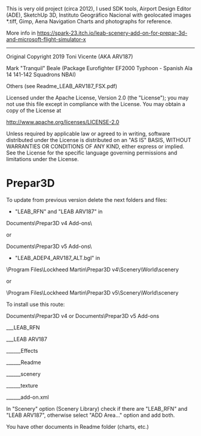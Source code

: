 This is very old project (circa 2012), I used SDK tools, Airport Design Editor (ADE), SketchUp 3D, Instituto Geográfico Nacional with geolocated images *.tiff, Gimp, Aena Navigation Charts and photographs for reference.

More info in https://spark-23.itch.io/leab-scenery-add-on-for-prepar-3d-and-microsoft-flight-simulator-x

------------
Original Copyright 2019 Toni Vicente (AKA ARV187)

Mark "Tranquil" Beale (Package Eurofighter EF2000 Typhoon - Spanish Ala 14 141-142 Squadrons NBAI)

Others (see Readme_LEAB_ARV187_FSX.pdf)

Licensed under the Apache License, Version 2.0 (the "License"); you may not use this file except in compliance with the License. You may obtain a copy of the License at

   http://www.apache.org/licenses/LICENSE-2.0

Unless required by applicable law or agreed to in writing, software distributed under the License is distributed on an "AS IS" BASIS, WITHOUT WARRANTIES OR CONDITIONS OF ANY KIND, either express or implied. See the License for the specific language governing permissions and limitations under the License.

# Prepar3D

To update from previous version delete the next folders and files:

* "LEAB_RFN" and "LEAB ARV187" in

Documents\Prepar3D v4 Add-ons\

or

Documents\Prepar3D v5 Add-ons\

* "LEAB_ADEP4_ARV187_ALT.bgl" in

\Program Files\Lockheed Martin\Prepar3D v4\Scenery\World\scenery

or

\Program Files\Lockheed Martin\Prepar3D v5\Scenery\World\scenery

To install use this route:

Documents\Prepar3D v4 or Documents\Prepar3D v5 Add-ons

___LEAB_RFN

___LEAB ARV187

______Effects

______Readme

______scenery

______texture

______add-on.xml

    

In "Scenery" option (Scenery Library) check if there are "LEAB_RFN" and "LEAB ARV187", otherwise select "ADD Area..." option and add both.

You have other documents in Readme folder (charts, etc.)
